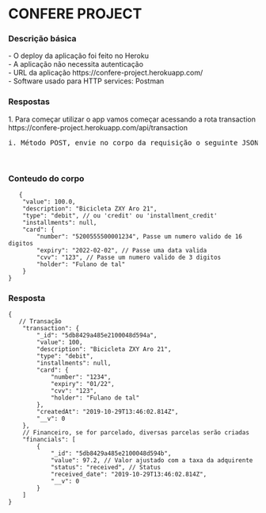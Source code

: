 # CONFERE PROJECT
<h3> Descrição básica </h3>
- O deploy da aplicação foi feito no Heroku <br/>
- A aplicação não necessita autenticação <br/>
- URL da aplicação https://confere-project.herokuapp.com/ <br/>
- Software usado para HTTP services: Postman

<h3> Respostas </h3>
1. Para começar utilizar o app vamos começar acessando a rota transaction https://confere-project.herokuapp.com/api/transaction <br/>
<pre>i. Método POST, envie no corpo da requisição o seguinte JSON </pre><br/>

### Conteudo do corpo
```
   {
	"value": 100.0, 
	"description": "Bicicleta ZXY Aro 21", 
	"type": "debit", // ou 'credit' ou 'installment_credit'
	"installments": null,
	"card": {
		"number": "5200555500001234", Passe um numero valido de 16 digitos
		"expiry": "2022-02-02", // Passe uma data valida
		"cvv": "123", // Passe um numero valido de 3 digitos
		"holder": "Fulano de tal"
	}
}
```

### Resposta
```
{
   // Transação 
    "transaction": {
        "_id": "5db8429a485e2100048d594a",
        "value": 100,
        "description": "Bicicleta ZXY Aro 21",
        "type": "debit",
        "installments": null,
        "card": {
            "number": "1234",
            "expiry": "01/22",
            "cvv": "123",
            "holder": "Fulano de tal"
        },
        "createdAt": "2019-10-29T13:46:02.814Z",
        "__v": 0
    },
    // Financeiro, se for parcelado, diversas parcelas serão criadas
    "financials": [
        {
            "_id": "5db8429a485e2100048d594b",
            "value": 97.2, // Valor ajustado com a taxa da adquirente
            "status": "received", // Status
            "received_date": "2019-10-29T13:46:02.814Z",
            "__v": 0
        }
    ]
}
```